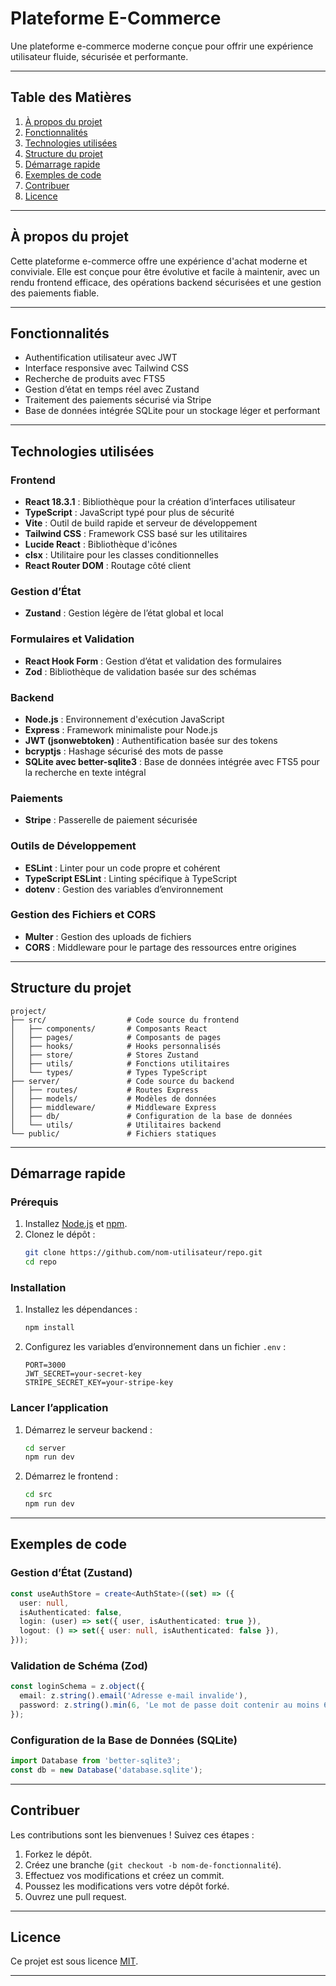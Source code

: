 # **Plateforme E-Commerce**

Une plateforme e-commerce moderne conçue pour offrir une expérience utilisateur fluide, sécurisée et performante.

---

## **Table des Matières**
1. [À propos du projet](#à-propos-du-projet)
2. [Fonctionnalités](#fonctionnalités)
3. [Technologies utilisées](#technologies-utilisées)
4. [Structure du projet](#structure-du-projet)
5. [Démarrage rapide](#démarrage-rapide)
6. [Exemples de code](#exemples-de-code)
7. [Contribuer](#contribuer)
8. [Licence](#licence)

---

## **À propos du projet**
Cette plateforme e-commerce offre une expérience d'achat moderne et conviviale. Elle est conçue pour être évolutive et facile à maintenir, avec un rendu frontend efficace, des opérations backend sécurisées et une gestion des paiements fiable.

---

## **Fonctionnalités**
- Authentification utilisateur avec JWT
- Interface responsive avec Tailwind CSS
- Recherche de produits avec FTS5
- Gestion d’état en temps réel avec Zustand
- Traitement des paiements sécurisé via Stripe
- Base de données intégrée SQLite pour un stockage léger et performant

---

## **Technologies utilisées**

### **Frontend**
- **React 18.3.1** : Bibliothèque pour la création d’interfaces utilisateur
- **TypeScript** : JavaScript typé pour plus de sécurité
- **Vite** : Outil de build rapide et serveur de développement
- **Tailwind CSS** : Framework CSS basé sur les utilitaires
- **Lucide React** : Bibliothèque d'icônes
- **clsx** : Utilitaire pour les classes conditionnelles
- **React Router DOM** : Routage côté client

### **Gestion d’État**
- **Zustand** : Gestion légère de l’état global et local

### **Formulaires et Validation**
- **React Hook Form** : Gestion d’état et validation des formulaires
- **Zod** : Bibliothèque de validation basée sur des schémas

### **Backend**
- **Node.js** : Environnement d'exécution JavaScript
- **Express** : Framework minimaliste pour Node.js
- **JWT (jsonwebtoken)** : Authentification basée sur des tokens
- **bcryptjs** : Hashage sécurisé des mots de passe
- **SQLite avec better-sqlite3** : Base de données intégrée avec FTS5 pour la recherche en texte intégral

### **Paiements**
- **Stripe** : Passerelle de paiement sécurisée

### **Outils de Développement**
- **ESLint** : Linter pour un code propre et cohérent
- **TypeScript ESLint** : Linting spécifique à TypeScript
- **dotenv** : Gestion des variables d’environnement

### **Gestion des Fichiers et CORS**
- **Multer** : Gestion des uploads de fichiers
- **CORS** : Middleware pour le partage des ressources entre origines

---

## **Structure du projet**
```
project/
├── src/                  # Code source du frontend
│   ├── components/       # Composants React
│   ├── pages/            # Composants de pages
│   ├── hooks/            # Hooks personnalisés
│   ├── store/            # Stores Zustand
│   ├── utils/            # Fonctions utilitaires
│   └── types/            # Types TypeScript
├── server/               # Code source du backend
│   ├── routes/           # Routes Express
│   ├── models/           # Modèles de données
│   ├── middleware/       # Middleware Express
│   ├── db/               # Configuration de la base de données
│   └── utils/            # Utilitaires backend
└── public/               # Fichiers statiques
```

---

## **Démarrage rapide**

### **Prérequis**
1. Installez [Node.js](https://nodejs.org/) et [npm](https://www.npmjs.com/).
2. Clonez le dépôt :
   ```bash
   git clone https://github.com/nom-utilisateur/repo.git
   cd repo
   ```

### **Installation**
1. Installez les dépendances :
   ```bash
   npm install
   ```
2. Configurez les variables d’environnement dans un fichier `.env` :
   ```env
   PORT=3000
   JWT_SECRET=your-secret-key
   STRIPE_SECRET_KEY=your-stripe-key
   ```

### **Lancer l’application**
1. Démarrez le serveur backend :
   ```bash
   cd server
   npm run dev
   ```
2. Démarrez le frontend :
   ```bash
   cd src
   npm run dev
   ```

---

## **Exemples de code**

### **Gestion d’État (Zustand)**
```typescript
const useAuthStore = create<AuthState>((set) => ({
  user: null,
  isAuthenticated: false,
  login: (user) => set({ user, isAuthenticated: true }),
  logout: () => set({ user: null, isAuthenticated: false }),
}));
```

### **Validation de Schéma (Zod)**
```typescript
const loginSchema = z.object({
  email: z.string().email('Adresse e-mail invalide'),
  password: z.string().min(6, 'Le mot de passe doit contenir au moins 6 caractères'),
});
```

### **Configuration de la Base de Données (SQLite)**
```javascript
import Database from 'better-sqlite3';
const db = new Database('database.sqlite');
```

---

## **Contribuer**
Les contributions sont les bienvenues ! Suivez ces étapes :  
1. Forkez le dépôt.  
2. Créez une branche (`git checkout -b nom-de-fonctionnalité`).  
3. Effectuez vos modifications et créez un commit.  
4. Poussez les modifications vers votre dépôt forké.  
5. Ouvrez une pull request.  

---

## **Licence**
Ce projet est sous licence [MIT](https://opensource.org/licenses/MIT).

---
